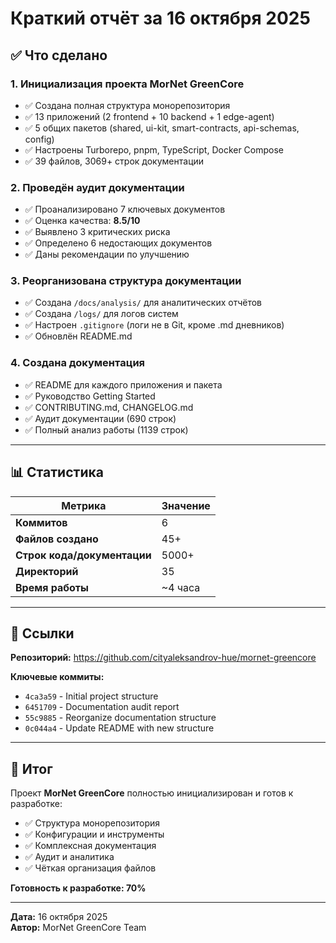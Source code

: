 # Краткий отчёт за 16 октября 2025

## ✅ Что сделано

### 1. Инициализация проекта MorNet GreenCore
- ✅ Создана полная структура монорепозитория
- ✅ 13 приложений (2 frontend + 10 backend + 1 edge-agent)
- ✅ 5 общих пакетов (shared, ui-kit, smart-contracts, api-schemas, config)
- ✅ Настроены Turborepo, pnpm, TypeScript, Docker Compose
- ✅ 39 файлов, 3069+ строк документации

### 2. Проведён аудит документации
- ✅ Проанализировано 7 ключевых документов
- ✅ Оценка качества: **8.5/10**
- ✅ Выявлено 3 критических риска
- ✅ Определено 6 недостающих документов
- ✅ Даны рекомендации по улучшению

### 3. Реорганизована структура документации
- ✅ Создана `/docs/analysis/` для аналитических отчётов
- ✅ Создана `/logs/` для логов систем
- ✅ Настроен `.gitignore` (логи не в Git, кроме .md дневников)
- ✅ Обновлён README.md

### 4. Создана документация
- ✅ README для каждого приложения и пакета
- ✅ Руководство Getting Started
- ✅ CONTRIBUTING.md, CHANGELOG.md
- ✅ Аудит документации (690 строк)
- ✅ Полный анализ работы (1139 строк)

---

## 📊 Статистика

| Метрика | Значение |
|---------|----------|
| **Коммитов** | 6 |
| **Файлов создано** | 45+ |
| **Строк кода/документации** | 5000+ |
| **Директорий** | 35 |
| **Время работы** | ~4 часа |

---

## 🔗 Ссылки

**Репозиторий:** https://github.com/cityaleksandrov-hue/mornet-greencore

**Ключевые коммиты:**
- `4ca3a59` - Initial project structure
- `6451709` - Documentation audit report
- `55c9885` - Reorganize documentation structure
- `0c044a4` - Update README with new structure

---

## 🎯 Итог

Проект **MorNet GreenCore** полностью инициализирован и готов к разработке:
- ✅ Структура монорепозитория
- ✅ Конфигурации и инструменты
- ✅ Комплексная документация
- ✅ Аудит и аналитика
- ✅ Чёткая организация файлов

**Готовность к разработке: 70%**

---

**Дата:** 16 октября 2025  
**Автор:** MorNet GreenCore Team

